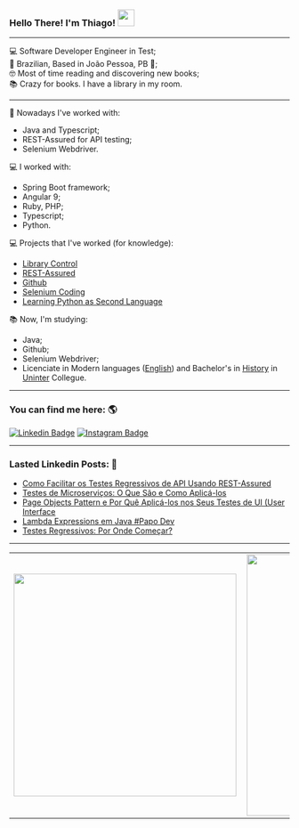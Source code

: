 ### Hello There! I'm Thiago! <img src="https://raw.githubusercontent.com/iampavangandhi/iampavangandhi/master/gifs/Hi.gif" width="30px">

---------

💻 Software Developer Engineer in Test;<br>
🏡 Brazilian, Based in João Pessoa, PB 📍;<br>
🤓 Most of time reading and discovering new books;<br>
📚 Crazy for books. I have a library in my room.<br>

---------

👷 Nowadays I've worked with:
* Java and Typescript;
* REST-Assured for API testing;
* Selenium Webdriver.

💻 I worked with:
* Spring Boot framework;
* Angular 9;
* Ruby, PHP;<br>
* Typescript;<br>
* Python.

💻 Projects that I've worked (for knowledge):
* [Library Control](https://github.com/thiagofb84jp/library-control)<br>
* [REST-Assured](https://github.com/thiagofb84jp/rest-assured)<br>
* [Github](https://github.com/thiagofb84jp/curso-git-1)<br>
* [Selenium Coding](https://github.com/thiagofb84jp/selenium-coding)<br>
* [Learning Python as Second Language](https://github.com/thiagofb84jp/python-exercises)


📚 Now, I'm studying:
* Java;<br>
* Github;<br>
* Selenium Webdriver;<br>
* Licenciate in Modern languages ([English](https://www.uninter.com/graduacao-ead/licenciatura-em-letras-ingles/)) and Bachelor's in [History](https://www.uninter.com/graduacao-ead/curso-historia-bacharelado/) in [Uninter](https://www.uninter.com/) Collegue.<br>

---------

### You can find me here: 🌎
[![Linkedin Badge](https://img.shields.io/badge/-ThiagoFerreira-blue?style=flat-square&logo=Linkedin&logoColor=white&link=https://www.linkedin.com/in/thiago-ferreira-barbosa-ctfl-68072310b)](https://www.linkedin.com/in/thiago-ferreira-barbosa-ctfl-68072310b)
[![Instagram Badge](https://img.shields.io/badge/-Instagram-blue?style=flat-square&logo=Instagram&logoColor=white&link=https://www.instagram.com/thiagofb84jp/)](https://www.instagram.com/thiagofb84jp/)

---------

### Lasted Linkedin Posts: 📕
- [Como Facilitar os Testes Regressivos de API Usando REST-Assured](https://www.linkedin.com/pulse/como-facilitar-os-testes-regressivos-de-api-usando-thiago/)
- [Testes de Microserviços: O Que São e Como Aplicá-los](https://www.linkedin.com/pulse/testes-de-microservi%C3%A7os-o-que-s%C3%A3o-e-como-aplic%C3%A1-los-thiago/)
- [Page Objects Pattern e Por Quê Aplicá-los nos Seus Testes de UI (User Interface](https://www.linkedin.com/pulse/page-objects-pattern-e-por-qu%C3%AA-aplic%C3%A1-lo-nos-seus-de-thiago/)
- [Lambda Expressions em Java #Papo Dev](https://www.linkedin.com/pulse/lambda-expressions-em-java-papodev-thiago-ferreira-barbosa-ctfl/)
- [Testes Regressivos: Por Onde Começar?](https://www.linkedin.com/pulse/testes-regressivos-por-onde-come%C3%A7ar-thiago-ferreira-barbosa-ctfl/)

---------

<center>
  <table>
    <tr>
        <td><img width="400px" align="left" src="https://github-readme-stats.vercel.app/api/top-langs/?username=thiagofb84jp&hide=html&layout=compact&theme=tokyonight" /></td>
        <td><img width="470px" align="left" src="https://github-readme-stats.vercel.app/api?username=thiagofb84jp&theme=tokyonight" /></td>
    </tr>   
  </table>
</center>
